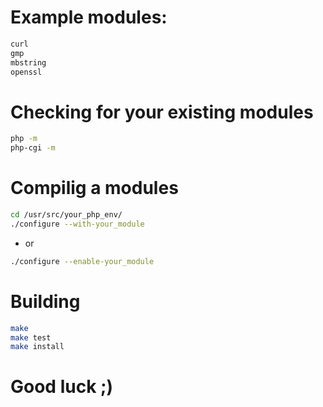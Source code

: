 # Example modules:
```xml
curl 
gmp 
mbstring
openssl 
```

# Checking for your existing modules
```bash
php -m
php-cgi -m
```

# Compilig a modules
```bash
cd /usr/src/your_php_env/
./configure --with-your_module
```
- or
```bash
./configure --enable-your_module
```

# Building
```bash
make
make test
make install
```
# Good luck ;)
